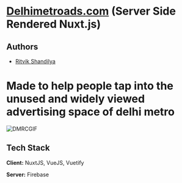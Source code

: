 # [Delhimetroads.com](delhimetroads.com) (Server Side Rendered Nuxt.js)

## Authors

- [Ritvik Shandilya](https://github.com/ritvikshandilya)


# Made to help people tap into the unused and widely viewed advertising space of delhi metro

![DMRCGIF](https://user-images.githubusercontent.com/5859629/157748933-f234ac5e-b258-4054-bc1d-8506936079f8.gif)


## Tech Stack

**Client:** NuxtJS, VueJS, Vuetify

**Server:** Firebase
